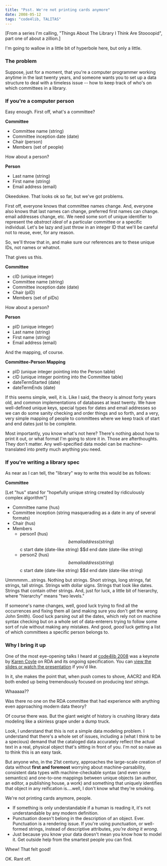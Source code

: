 ```yaml
---
title: "Psst. We're not printing cards anymore"
date: 2008-05-12
tags: "code4lib, TALITAS"
---
```


\[From a series I'm calling, "Things About The Library I Think Are Stoooopid", part one of about a zillion.\]

I'm going to wallow in a little bit of hyperbole here, but only a little. 

### The problem

Suppose, just for a moment, that you're a computer programmer working anytime in the last twenty years, and someone wants you to set up a data structure to deal with a timeless issue -- how to keep track of who's on which committees in a library.

### If you're a computer person

Easy enough. First off, what's a committee?

**Committee**

 * Committee name (string)
 * Committee inception date (date)
 * Chair (person)
 * Members (set of people)

How about a person?

**Person**

 * Last name (string)
 * First name (string)
 * Email address (email)

Okeedokee. That looks ok so far, but we've got problems. 

First off, everyone knows that committee names change. And, everyone also knows that last names can change, preferred first names can change. email addresses change, etc. We need some sort of unique identifier to represent the *abstract ideal* of a particular committee or a specific individual. Let's be lazy and just throw in an integer ID that we'll be careful not to reuse, ever, for any reason.

So, we'll throw that in, and make sure our references are to these unique IDs, not names or whatnot.

That gives us this.

**Committee**

 *  cID (unique integer)
 *  Committee name (string)
 *  Committee inception date (date)
 *  Chair (pID)
 *  Members (set of pIDs)

How about a person?

**Person**

 *  pID (unique integer)
 *  Last name (string)
 *  First name (string)
 *  Email address (email)

And the mapping, of course.

**Committee-Person Mapping**

 * pID (unique integer pointing into the Person table)
 * cID (unique integer pointing into the Committee table)
 * dateTermStarted (date)
 * dateTermEnds (date)


If this seems simple, well, it is. Like I said, the theory is almost forty years old, and common implementations of databases at least twenty. We have well-defined unique keys, special types for dates and email addresses so we can do some sanity checking and order things and so forth, and a very, very simple mapping of people to committees where we keep track of start and end dates just to be complete.

Most importantly, you know what's not here? There's nothing about how to print it out, or what format I'm going to store it in. Those are afterthoughts. They don't matter. Any well-specified data model can be machine-translated into pretty much anything you need.

### If you're writing a library spec

As near as I can tell, the "library" way to write this would be as follows:

**Committee**

\[Let "hus" stand for "hopefully unique string created by ridiculously complex algorithm"]

 * Committee name (hus)
 * Committee inception (string masquerading as a date in any of several formats)
 * Chair (hus)
 * Members
   * person1 (hus) $$b email address (string) $$c start date (date-like string) $$d end date (date-like string)
   * person2 (hus) $$b email address (string) $$c start date (date-like string) $$d end date (date-like string)

Ummmmm...strings. Nothing but strings. Short strings, long strings, fat strings, tall strings. Strings with dollar signs. Strings that look like dates. Strings that contain other strings. And, just for luck, a little bit of hierarchy, where "hierarchy" means "two levels."

If someone's name changes, well, good luck trying to find all the occurrences and fixing them all (and making sure you don't get the wrong John Smith). Good luck parsing out all the dates, which rely not on machine syntax checking but on a whole set of data-enterers trying to follow some sort of rule without making any mistakes. And good, *good* luck getting a list of which committees a specific person belongs to.

### Why I bring it up

One of the most eye-opening talks I heard at [code4lib 2008](http://www.code4lib.org/conference/2008/) was a keynote by [Karen Coyle](http://www.kcoyle.net/) on RDA and its ongoing specification. You can [view the slides or watch the presentation](http://www.code4lib.org/conference/2008/kcoyle) if you'd like.

In it, she makes the point that, when push comes to shove, AACR2 and RDA both ended up being tremendously focused on producing *text strings*.

Whaaaaa??

Was there no one on the RDA committee that had experience with anything even approaching modern data theory?

Of course there was. But the giant weight of history is crushing library data modeling like a skinless grape under a dump truck.

Look, I understand that this is not a simple data modeling problem. I understand that there's a whole set of issues, including a (what I think to be a specious) demand that the cataloged data accurately reflect the actual text in a real, physical object that's sitting in front of you. I'm not so naive as to think this is an easy task.

But anyone who, in the 21st century, approaches the large-scale creation of data without **first and foremost** worrying about machine-parsability, consistent data types with machine-checkable syntax (and even some semantics) and one-to-one mappings between unique objects (an author, an editor, a publishing house, a work) and something that uniquely identifies that object in any reification is....well, I don't know what they're smoking.

We're not printing cards anymore, people. 

 * If something is only understandable if a human is reading it, it's not understandable by any modern definition.
 * Punctuation doesn't belong in the description of an object. Ever. Punctuation is a rendering issue. If you're using punctuation, or well-formed strings, instead of descriptive attributes, *you're doing it wrong*.
 * Just because you know your data doesn't mean you know how to model it. Get outside help from the smartest people you can find.

Whew! That felt good!

OK. Rant off.
